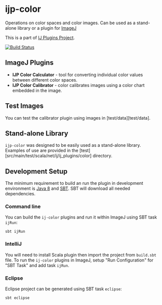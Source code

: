ijp-color
=========

Operations on color spaces and color images. Can be used as a stand-alone library or a plugin for [ImageJ](http://rsb.info.nih.gov/ij)

This is a part of [IJ Plugins Project](http://ij-plugins.sourceforge.net/).

[![Build Status](https://travis-ci.org/ij-plugins/ijp-color.svg?branch=develop)](https://travis-ci.org/ij-plugins/ijp-color)


ImageJ Plugins
--------------

* __IJP Color Calculator__ - tool for converting individual color values between different color spaces.
* __IJP Color Calibrator__ - color calibrates images using a color chart embedded in the image.


Test Images
-----------

You can test the calibrator plugin using images in [test/data][test/data].


Stand-alone Library
-------------------

`ijp-color` was designed to be easily used as a stand-alone library. Examples of use are provided in the [test][src/main/test/scala/net/ij/ij_plugins/color] directory.


Development Setup
-----------------

The minimum requirement to build an run the plugin in development environment is [Java 8](java.oracle.com) and [SBT](http://www.scala-sbt.org/). SBT will download all needed dependencies.


### Command line

You can build the `ij-color` plugins and run it within ImageJ using SBT task `ijRun`:
 
```
sbt ijRun
```


### IntelliJ

You will need to install Scala plugin then import the project from `build.sbt` file. To run the `ij-color` plugins in ImageJ, setup "Run Configuration" for "SBT Task" and add task `ijRun`.  


### Eclipse

Eclipse project can be generated using SBT task `eclipse`:

```
sbt eclipse
```
